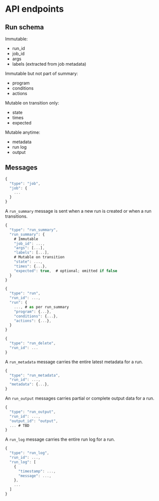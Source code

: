 # API endpoints

## Run schema

Immutable:
- run_id
- job_id
- args
- labels (extracted from job metadata)

Immutable but not part of summary:
- program
- conditions
- actions

Mutable on transition only:
- state
- times
- expected

Mutable anytime:
- metadata
- run log
- output


## Messages

```js
{
  "type": "job",
  "job": {
    ...
  }
}
```

A `run_summary` message is sent when a new run is created or when a run
transitions.
```js
{
  "type": "run_summary",
  "run_summary": {
    # Immutable
    "job_id": ...,
    "args": [...],
    "labels": [...],
    # Mutable on transition
    "state": ...,
    "times": {...},
    "expected": true,  # optional; omitted if false
  }
}
```

```js
{
  "type": "run",
  "run_id": ...,
  "run": {
    ..., # as per run_summary
    "program": {...},
    "conditions": {...},
    "actions": {...},
  }
}
```

```js
{
  "type": "run_delete",
  "run_id": ...
}
```


A `run_metadata` message carries the entire latest metadata for a run.
```js
{
  "type": "run_metadata",
  "run_id": ...,
  "metadata": {...},
}
```

An `run_output` messages carries partial or complete output data for a run.
```js
{
  "type": "run_output",
  "run_id": ...,
  "output_id": "output",
  ... # TBD
}
```

A `run_log` message carries the entire run log for a run.
```js
{
  "type": "run_log",
  "run_id": ...,
  "run_log": [
    {
      "timestamp": ...,
      "message": ...,
    },
    ...
  ]
}
```

